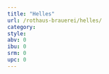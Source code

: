 ```yaml
---
title: "Helles"
url: /rothaus-brauerei/helles/
category: 
style: 
abv: 0
ibu: 0
srm: 0
upc: 0
---
```


